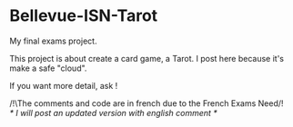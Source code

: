 # Bellevue-ISN-Tarot
My final exams project.

This project is about create a card game, a Tarot.
I post here because it's make a safe "cloud".

If you want more detail, ask !

/!\The comments and code are in french due to the French Exams Need/!\
<i> * I will post an updated version with english comment * </i>
